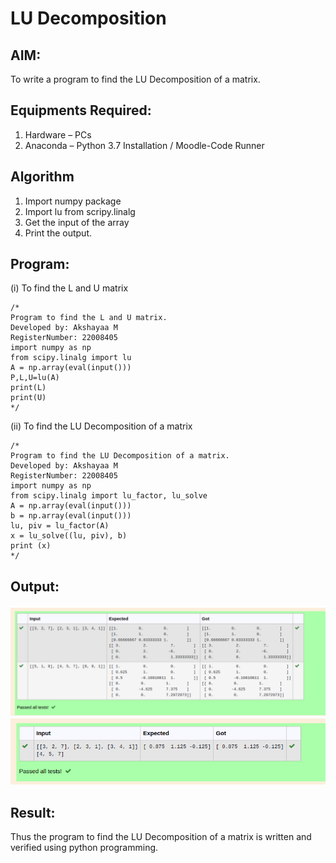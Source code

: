 # LU Decomposition 

## AIM:
To write a program to find the LU Decomposition of a matrix.

## Equipments Required:
1. Hardware – PCs
2. Anaconda – Python 3.7 Installation / Moodle-Code Runner

## Algorithm
1. Import numpy package
2. Import lu from scripy.linalg
3. Get the input of the array
4. Print the output. 

## Program:
(i) To find the L and U matrix
```
/*
Program to find the L and U matrix.
Developed by: Akshayaa M
RegisterNumber: 22008405
import numpy as np
from scipy.linalg import lu
A = np.array(eval(input()))
P,L,U=lu(A)
print(L)
print(U)
*/
```
(ii) To find the LU Decomposition of a matrix
```
/*
Program to find the LU Decomposition of a matrix.
Developed by: Akshayaa M
RegisterNumber: 22008405
import numpy as np
from scipy.linalg import lu_factor, lu_solve
A = np.array(eval(input()))
b = np.array(eval(input()))
lu, piv = lu_factor(A)
x = lu_solve((lu, piv), b)
print (x)
*/
```

## Output:
![lu decomposition](findLU.png)
![lu decomposition](solveLU.png)


## Result:
Thus the program to find the LU Decomposition of a matrix is written and verified using python programming.

